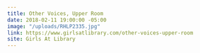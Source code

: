 ```yaml
---
title: Other Voices, Upper Room
date: 2018-02-11 19:00:00 -05:00
image: "/uploads/RHLP2335.jpg"
link: https://www.girlsatlibrary.com/other-voices-upper-room
site: Girls At Library
---
```


